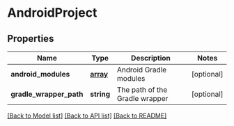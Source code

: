 # AndroidProject

## Properties
Name | Type | Description | Notes
------------ | ------------- | ------------- | -------------
**android_modules** | [**array**](.md) | Android Gradle modules | [optional] 
**gradle_wrapper_path** | **string** | The path of the Gradle wrapper | [optional] 

[[Back to Model list]](../README.md#documentation-for-models) [[Back to API list]](../README.md#documentation-for-api-endpoints) [[Back to README]](../README.md)

